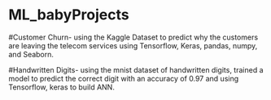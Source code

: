 # ML_babyProjects
#Customer Churn- using the Kaggle Dataset to predict why the customers are leaving the telecom services using Tensorflow, Keras, pandas, numpy, and Seaborn.

#Handwritten Digits- using the mnist dataset of handwritten digits, trained a model to predict the correct digit with an accuracy of 0.97 and using Tensorflow, keras to build ANN.

